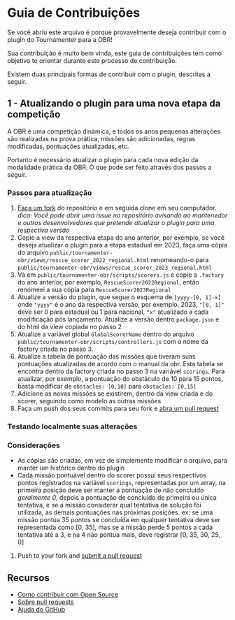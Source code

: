 # Guia de Contribuições

Se você abriu este arquivo é porque provavelmente deseja contribuir com o plugin do Tournamenter para a OBR! 

Sua contribuição é muito bem vinda, este guia de contribuições tem como objetivo te orientar durante este processo de contribuição.

Existem duas principais formas de contribuir com o plugin, descritas a seguir.

## 1 - Atualizando o plugin para uma nova etapa da competição

A OBR é uma competição dinâmica, e todos os anos pequenas alterações são realizadas na prova prática, missões são adicionadas, regras modificadas, pontuações atualizadas, etc.

Portanto é necessário atualizar o plugin para cada nova edição da modalidade prática da OBR. O que pode ser feito através dos passos a seguir.

### Passos para atualização
1. [Faça um fork](https://github.com/ivanseidel/tournamenter-obr/fork) do repositório e em seguida clone em seu computador. *dica: Você pode abrir uma issue no repositório avisando ao mantenedor e outros desenvolvedores que pretende atualizar o plugin para uma respectiva versão* 
2. Copie a view da respectiva etapa do ano anterior, por exemplo, se você deseja atualizar o plugin para a etapa estadual em 2023, faça uma cópia do arquivo `public/tournamenter-obr/views/rescue_scorer_2022_regional.html` renomeando-o para `public/tournamenter-obr/views/rescue_scorer_2023_regional.html`
3. Vá em `public/tournamenter-obr/scripts/scorers.js` e copie a `.factory` do ano anterior, por exemplo, `RescueScorer2022Regional`, então renomeei a sua cópia para `RescueScorer2023Regional`
4. Atualize a versão do plugin, que segue o esquema de `[yyyy-[0, 1]-x]` onde `"yyyy"` é o ano da respectiva versão, por exemplo, 2023, `"[0, 1]"` deve ser 0 para estadual ou 1 para nacional, `"x"` atualizado a cada modificação pós lançamento. Atualize a versão dentro `package.json` e do html da view copiada no passo 2
5. Atualize a variável global `GlobalScorerName` dentro do arquivo `public/tournamenter-obr/scripts/controllers.js` com o nome da factory criada no passo 3.
6. Atualize a tabela de pontuação das missões que tiveram suas pontuações atualizadas de acordo com o manual da obr. Esta tabela se encontra dentro da factory criada no passo 3 na variável `scorings`. Para atualizar, por exemplo, a pontuação do obstáculo de 10 para 15 pontos, basta modificar de `obstacles: [0,10]` para `obstacles: [0,15]`
7. Adicione as novas missões se existirem, dentro da view criada e do scorer, seguindo como modelo as outras missões
8. Faça um push dos seus commits para seu fork e [abra um pull request](https://github.com/ivanseidel/tournamenter-obr/compare)

### Testando localmente suas alterações


### Considerações

- As cópias são criadas, em vez de simplemente modificar o arquivo, para manter um histórico dentro do plugin
- Cada missão pontuável dentro do scorer possui seus respectivos pontos registrados na variável `scorings`, representadas por um array, na primeira posição deve ser manter a pontuação de não concluído *geralmente 0*, depois a pontuação de concluído de primeira ou única tentativa, e se a missão considerar qual tentativa de solução foi utilizada, as demais pontuações nas próximas posições.
ex: se uma missão pontua 35 pontos se concluída em qualquer tentativa deve ser representada como [0, 35], mas se a missão perde 5 pontos a cada tentativa até a 3, e na 4 não pontua mais, deve registrar [0, 35, 30, 25, 0]


1. Push to your fork and [submit a pull request](https://github.com/ReciHub/FunnyAlgorithms/compare)

## Recursos

- [Como contribuir com Open Source](https://opensource.guide/how-to-contribute/)
- [Sobre pull requests](https://help.github.com/articles/about-pull-requests/)
- [Ajuda do GitHub](https://help.github.com)

